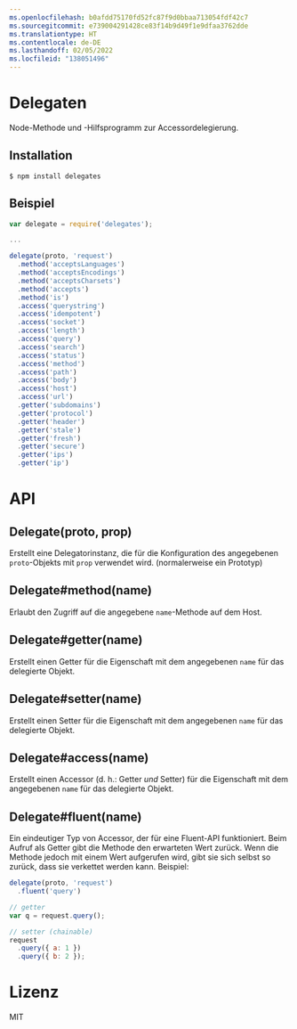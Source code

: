 ```yaml
---
ms.openlocfilehash: b0afdd75170fd52fc87f9d0bbaa713054fdf42c7
ms.sourcegitcommit: e739004291428ce83f14b9d49f1e9dfaa3762dde
ms.translationtype: HT
ms.contentlocale: de-DE
ms.lasthandoff: 02/05/2022
ms.locfileid: "138051496"
---
```


# <a name="delegates"></a>Delegaten

  Node-Methode und -Hilfsprogramm zur Accessordelegierung.

## <a name="installation"></a>Installation

```
$ npm install delegates
```

## <a name="example"></a>Beispiel

```js
var delegate = require('delegates');

...

delegate(proto, 'request')
  .method('acceptsLanguages')
  .method('acceptsEncodings')
  .method('acceptsCharsets')
  .method('accepts')
  .method('is')
  .access('querystring')
  .access('idempotent')
  .access('socket')
  .access('length')
  .access('query')
  .access('search')
  .access('status')
  .access('method')
  .access('path')
  .access('body')
  .access('host')
  .access('url')
  .getter('subdomains')
  .getter('protocol')
  .getter('header')
  .getter('stale')
  .getter('fresh')
  .getter('secure')
  .getter('ips')
  .getter('ip')
```

# <a name="api"></a>API

## <a name="delegateproto-prop"></a>Delegate(proto, prop)

Erstellt eine Delegatorinstanz, die für die Konfiguration des angegebenen `proto`-Objekts mit `prop` verwendet wird. (normalerweise ein Prototyp)

## <a name="delegatemethodname"></a>Delegate#method(name)

Erlaubt den Zugriff auf die angegebene `name`-Methode auf dem Host.

## <a name="delegategettername"></a>Delegate#getter(name)

Erstellt einen Getter für die Eigenschaft mit dem angegebenen `name` für das delegierte Objekt.

## <a name="delegatesettername"></a>Delegate#setter(name)

Erstellt einen Setter für die Eigenschaft mit dem angegebenen `name` für das delegierte Objekt.

## <a name="delegateaccessname"></a>Delegate#access(name)

Erstellt einen Accessor (d. h.: Getter *und* Setter) für die Eigenschaft mit dem angegebenen `name` für das delegierte Objekt.

## <a name="delegatefluentname"></a>Delegate#fluent(name)

Ein eindeutiger Typ von Accessor, der für eine Fluent-API funktioniert. Beim Aufruf als Getter gibt die Methode den erwarteten Wert zurück. Wenn die Methode jedoch mit einem Wert aufgerufen wird, gibt sie sich selbst so zurück, dass sie verkettet werden kann. Beispiel:

```js
delegate(proto, 'request')
  .fluent('query')

// getter
var q = request.query();

// setter (chainable)
request
  .query({ a: 1 })
  .query({ b: 2 });
```

# <a name="license"></a>Lizenz

  MIT
